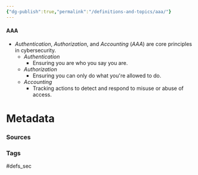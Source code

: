 ```yaml
---
{"dg-publish":true,"permalink":"/definitions-and-topics/aaa/"}
---
```


#### AAA
- *Authentication*, *Authorization*, and *Accounting* (*AAA*) are core principles in cybersecurity.
	- *Authentication*
		- Ensuring you are who you say you are.
	- *Authorization*
		- Ensuring you can only do what you're allowed to do.
	- *Accounting*
		- Tracking actions to detect and respond to misuse or abuse of access.



# Metadata

### Sources


### Tags
#defs_sec 